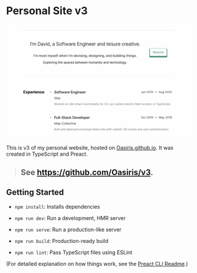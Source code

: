 # Personal Site v3

![Site screenshot, circa 2022 January.](./docs/cover-2022-01.png)

This is v3 of my personal website, hosted on [Oasiris.github.io](https://oasiris.github.io/). It was created in TypeScript and Preact.

> ## See https://github.com/Oasiris/v3.

## Getting Started

-   `npm install`: Installs dependencies

-   `npm run dev`: Run a development, HMR server

-   `npm run serve`: Run a production-like server

-   `npm run build`: Production-ready build

-   `npm run lint`: Pass TypeScript files using ESLint

(For detailed explanation on how things work, see the [Preact CLI Readme](https://github.com/developit/preact-cli/blob/master/README.md).)
